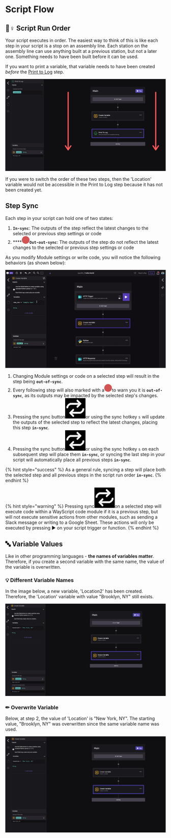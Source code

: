 # Script Flow

## 🏃♀ Script Run Order

Your script executes in order. The easiest way to think of this is like each step in your script is a stop on an assembly line. Each station on the assembly line can use anything built at a previous station, but not a later one. Something needs to have been built before it can be used.

If you want to print a variable, that variable needs to have been created _before_ the [Print to Log](../library/logic/print-to-log.md) step.

![Location variable is available in Print To Log step](../.gitbook/assets/program_flow%20%281%29%20%281%29.png)

If you were to switch the order of these two steps, then the 'Location' variable would not be accessible in the Print to Log step because it has not been created yet.

## Step Sync

Each step in your script can hold one of two states:

1. **`In-sync`**: The outputs of the step reflect the latest changes to the selected or previous step settings or code
2. \*\*\*\*![](../.gitbook/assets/ellipse-34.png)**`Out-out-sync`**: The outputs of the step do not reflect the latest changes to the selected or previous step settings or code

As you modify Module settings or write code, you will notice the following behaviors \(as shown below\): 

![](../.gitbook/assets/recording-2-.gif)

1. Changing Module settings or code on a selected step will result in the step being **`out-of-sync`**. 
2. Every following step will also marked with a![](../.gitbook/assets/ellipse-34.png)to warn you it is **`out-of-sync`**, as its outputs may be impacted by the selected step's changes.  
3. Pressing the sync button![](../.gitbook/assets/output.png)or using the sync hotkey `s` will update the outputs of the selected step to reflect the latest changes, placing this step **`in-sync`**. 
4. Pressing the sync button![](../.gitbook/assets/output.png)or using the sync hotkey `s` on each subsequent step will place them **`in-sync`**, or syncing the last step in your script will automatically place all previous steps **`in-sync`**.

{% hint style="success" %}
As a general rule, syncing a step will place both the selected step and all previous steps in the script run order **`in-sync`**.
{% endhint %}

{% hint style="warning" %}
Pressing sync![](../.gitbook/assets/output.png)on a selected step will execute code within a WayScript code module if it is a previous step, but will not execute sensitive actions from other modules, such as sending a Slack message or writing to a Google Sheet. These actions will only be executed by pressing ▶ on your script trigger or function.
{% endhint %}

## 🔤 Variable Values

Like in other programming languages - **the names of variables matter**. Therefore, if you create a second variable with the same name, the value of the variable is overwritten.

### 💡 Different Variable Names

In the image below, a new variable, 'Location2' has been created. Therefore, the 'Location' variable with value "Brooklyn, NY" still exists.

![There are Two Different Variables because they have different names.](../.gitbook/assets/two_variables.png)

### ✏ Overwrite Variable

Below, at step 2, the value of 'Location' is "New York, NY". The starting value, "Brooklyn, NY" was overwritten since the same variable name was used.

![Brooklyn, NY has been overwritten because this variable uses has the same name.](../.gitbook/assets/variables_overwritten.png)

